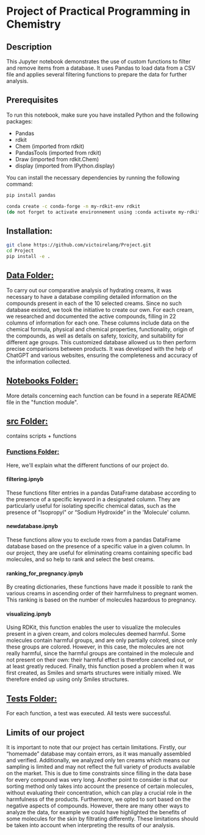 # Project of Practical Programming in Chemistry

## Description
This Jupyter notebook demonstrates the use of custom functions to filter and remove items from a database. It uses Pandas to load data from a CSV file and applies several filtering functions to prepare the data for further analysis.

## Prerequisites
To run this notebook, make sure you have installed Python and the following packages:
- Pandas
- rdkit
- Chem (imported from rdkit)
- PandasTools (imported from rdkit)
- Draw (imported from rdkit.Chem)
- display (imported from IPython.display)


You can install the necessary dependencies by running the following command:
```bash
pip install pandas

conda create -c conda-forge -n my-rdkit-env rdkit
(do not forget to activate environnement using :conda activate my-rdkit-env)
```

## Installation:
```bash
git clone https://github.com/victoirelang/Project.git
cd Project
pip install -e .
```


## [Data Folder:](https://github.com/victoirelang/Project/tree/main/data)
To carry out our comparative analysis of hydrating creams, it was necessary to have a database compiling detailed information on the compounds present in each of the 10 selected creams. Since no such database existed, we took the initiative to create our own. For each cream, we researched and documented the active compounds, filling in 22 columns of information for each one. These columns include data on the chemical formula, physical and chemical properties, functionality, origin of the compounds, as well as details on safety, toxicity, and suitability for different age groups. 
This customized database allowed us to then perform precise comparisons between products. It was developed with the help of ChatGPT and various websites, ensuring the completeness and accuracy of the information collected.

## [Notebooks Folder:](https://github.com/victoirelang/Project/tree/main/notebooks)
More details concerning each function can be found in a seperate README file in the "function module".

## [src Folder:](https://github.com/victoirelang/Project/tree/main/src)

contains scripts + functions 
### [Functions Folder:](https://github.com/victoirelang/Project/tree/main/functions)
Here, we'll explain what the different functions of our project do.

#### filtering.ipnyb

These functions filter entries in a pandas DataFrame database according to the presence of a specific keyword in a designated column. 
They are particularly useful for isolating specific chemical datas, such as the presence of "Isopropyl" or “Sodium Hydroxide” in the 'Molecule' column.

#### newdatabase.ipnyb

These functions allow you to exclude rows from a pandas DataFrame database based on the presence of a specific value in a given column. In our project, they are useful for eliminating creams containing specific bad molecules, and so help to rank and select the best creams.

#### ranking_for_pregnancy.ipnyb

By creating dictionaries, these functions have made it possible to rank the various creams in ascending order of their harmfulness to pregnant women. This ranking is based on the number of molecules hazardous to pregnancy.

#### visualizing.ipnyb

Using RDKit, this function enables the user to visualize the molecules present in a given cream, and colors molecules deemed harmful. Some molecules contain harmful groups, and are only partially colored, since only these groups are colored. However, in this case, the molecules are not really harmful, since the harmful groups are contained in the molecule and not present on their own: their harmful effect is therefore cancelled out, or at least greatly reduced.
Finally, this function posed a problem when it was first created, as Smiles and smarts structures were initially mixed. We therefore ended up using only Smiles structures.

## [Tests Folder:](https://github.com/victoirelang/Project/tree/main/tests)

For each function, a test was executed. All tests were successful.

## Limits of our project

It is important to note that our project has certain limitations. Firstly, our “homemade” database may contain errors, as it was manually assembled and verified. Additionally, we analyzed only ten creams which means our sampling is limited and may not reflect the full variety of products available on the market. This is due to time constraints since filling in the data base for every compound was very long. 
Another point to consider is that our sorting method only takes into account the presence of certain molecules, without evaluating their concentration, which can play a crucial role in the harmfulness of the products. Furthermore, we opted to sort based on the negative aspects of compounds. However, there are many other ways to analyze the data, for example we could have highlighted the benefits of some molecules for the skin by filtrating differently. 
These limitations should be taken into account when interpreting the results of our analysis.